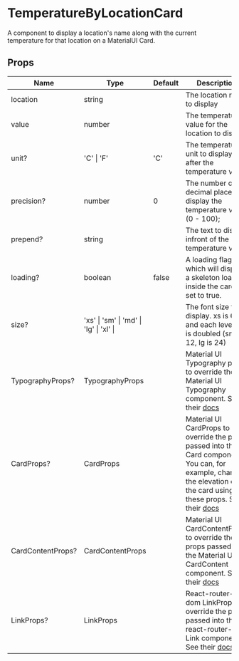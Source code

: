 # TemperatureByLocationCard

A component to display a location's name along with the current temperature for that location on a MaterialUI Card.

## Props

| Name              | Type                                                        | Default | Description                                                                                                                                                                                                   |
| ----------------- | ----------------------------------------------------------- | ------- | ------------------------------------------------------------------------------------------------------------------------------------------------------------------------------------------------------------- |
| location          | string                                                      |         | The location name to display                                                                                                                                                                                  |
| value             | number                                                      |         | The temperature value for the location to display                                                                                                                                                             |
| unit?             | 'C' &#124; 'F'                                              | 'C'     | The temperature unit to display after the temperature value                                                                                                                                                   |
| precision?        | number                                                      | 0       | The number of decimal places to display the temperature value (0 - 100);                                                                                                                                      |
| prepend?          | string                                                      |         | The text to display infront of the temperature value                                                                                                                                                          |
| loading?          | boolean                                                     | false   | A loading flag which will display a skeleton loader inside the card if set to true.                                                                                                                           |
| size?             | 'xs' &#124; 'sm' &#124; 'md' &#124; 'lg' &#124; 'xl' &#124; |         | The font size to display. xs is 6px, and each level up is doubled (sm is 12, lg is 24)                                                                                                                        |
| TypographyProps?  | TypographyProps                                             |         | Material UI Typography props to override the Material UI Typography component. See their [docs](https://mui.com/material-ui/api/typography/)                                                                  |
| CardProps?        | CardProps                                                   |         | Material UI CardProps to override the props passed into the Card component. You can, for example, change the elevation of the card using these props. See their [docs](https://mui.com/material-ui/api/card/) |
| CardContentProps? | CardContentProps                                            |         | Material UI CardContentProps to override the props passed into the Material UI CardContent component. See their [docs](https://mui.com/material-ui/api/card-content/)                                         |
| LinkProps?        | LinkProps                                                   |         | React-router-dom LinkProps to override the props passed into the react-router-dom Link component. See their [docs](https://reactrouter.com/en/main/components/link)                                           |
